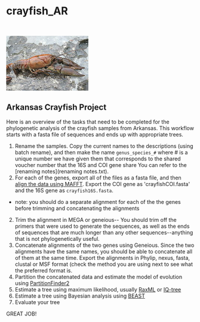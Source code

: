 # crayfish_AR
<br/>

![crayfish](/images/crayfish.jpg)

## Arkansas Crayfish Project
Here is an overview of the tasks that need to be completed for the phylogenetic analysis of the crayfish samples from Arkansas.
This workflow starts with a fasta file of sequences and ends up with appropriate trees.

1) Rename the samples. Copy the current names to the descriptions (using batch rename), and then make the name `genus_species_#` where # is a unique number we have given them that corresponds to the shared voucher number that the 16S and COI gene share You can refer to the [renaming notes](renaming notes.txt).
2) For each of the genes, export all of the files as a fasta file, and then [align the data using MAFFT](mafft.md). Export the COI gene as 'crayfishCOI.fasta' and the 16S gene as `crayfish16S.fasta`.
* note: you should do a separate alignment for each of the the genes before trimming and concatenating the alignments
2) Trim the alignment in MEGA or geneious-- You should trim off the primers that were used to generate the sequences, as well as the ends of sequences that are much longer than any other sequences--anything that is not phylogenetically useful.
3) Concatenate alignments of the two genes using Geneious. Since the two alignments have the same names, you should be able to concatenate all of them at the same time. Export the alignments in Phylip, nexus, fasta, clustal or MSF format (check the method you are using next to see what the preferred format is.
4) Partition the concatenated data and estimate the model of evolution using [PartitionFinder2](partitiondfinder.md)
6) Estimate a tree using maximum likelihood, usually [RaxML](raxml.md) or [IQ-tree](http://iqtree.cibiv.univie.ac.at/)
7) Estimate a tree using Bayesian analysis using [BEAST](BEAST.md)
8) Evaluate your tree

GREAT JOB!
